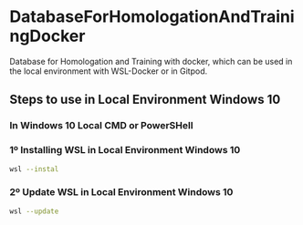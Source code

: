 # DatabaseForHomologationAndTrainingDocker
Database for Homologation and Training with docker, which can be used in the local environment with WSL-Docker or in Gitpod.
## Steps to use in Local Environment Windows 10

### In Windows 10 Local CMD or PowerSHell
### 1º Installing WSL in Local Environment Windows 10
```bash
wsl --instal
```
### 2º Update WSL in Local Environment Windows 10

```bash
wsl --update
```
